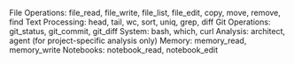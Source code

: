 File Operations: file_read, file_write, file_list, file_edit, copy, move, remove, find
Text Processing: head, tail, wc, sort, uniq, grep, diff
Git Operations: git_status, git_commit, git_diff
System: bash, which, curl
Analysis: architect, agent (for project-specific analysis only)
Memory: memory_read, memory_write
Notebooks: notebook_read, notebook_edit
